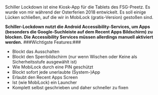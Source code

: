 Schiller Lockdown ist eine Kiosk-App für die Tablets des FSG-Preetz. Es wurde von mir während der Osterferien 2018 entwickelt.
Es soll einige Lücken schließen, auf die wir in MobiLock (gratis-Version) gestoßen sind.

**Schiller-Lockdown nutzt die Android Accessibility-Services, um Apps (besonders die Google-Suchleiste auf dem Recent Apps Bildschirm) zu blocken. Die Accessibility Services müssen allerdings manuell aktiviert werden.**
###Wichtigste Features:###
- Blockt das Ausschalten
- Blockt den Sperrbildschirm (nur wenn Wischen oder Keine als Sicherheitsstufe ausgewählt ist)
- Wie MobiLock durch eine PIN geschützt
- Blockt sofort jede unerlaubte (System-)App
- Erlaubt den Recent Apps Screen
- Ist (wie MobiLock) ein Launcher
- Komplett selbst geschrieben und daher schneller zu fixen